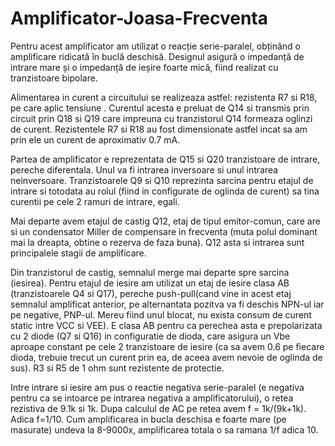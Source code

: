 # Amplificator-Joasa-Frecventa
  Pentru acest amplificator am utilizat o reacție serie-paralel, obținând o amplificare  ridicată în buclă deschisă. Designul asigură o impedanță de intrare mare și o impedanță de ieșire  foarte mică, fiind realizat cu tranzistoare bipolare.

  Alimentarea in curent a circuitului se realizeaza astfel: rezistenta R7 si R18, pe care aplic 
tensiune . Curentul acesta e preluat de Q14 si transmis prin circuit prin Q18 si Q19 care 
impreuna cu tranzistorul Q14 formeaza oglinzi de curent. Rezistentele R7 si R18 au fost 
dimensionate astfel incat sa am prin ele un curent de aproximativ 0.7 mA. 

  Partea de amplificator e reprezentata de Q15 si Q20 tranzistoare de intrare, pereche 
diferentala. Unul va fi intrarea inversoare si unul intrarea neinversoare. Tranzistoarele Q9 si Q10 
reprezinta sarcina pentru etajul de intrare si totodata au rolul (fiind in configurate de oglinda de 
curent) sa tina curentii pe cele 2 ramuri de intrare, egali.  

  Mai departe avem etajul de castig Q12, etaj de tipul emitor-comun, care are si un 
condensator Miller de compensare in frecventa (muta polul dominant mai la dreapta, obtine o 
rezerva de faza buna). Q12 asta si intrarea sunt principalele stagii de amplificare. 

  Din tranzistorul de castig, semnalul merge mai departe spre sarcina (iesirea). Pentru etajul 
de iesire am utilizat un etaj de iesire clasa AB (tranzistoarele Q4 si Q17), pereche push-pull(cand 
vine in acest etaj semnalul amplificat anterior, pe alternantata pozitva va fi deschis NPN-ul iar pe 
negative, PNP-ul. Mereu fiind unul blocat, nu exista consum de curent static intre VCC si VEE). 
E clasa AB pentru ca perechea asta e prepolarizata cu 2 diode (Q7 si Q16) in configuratie de 
dioda, care asigura un Vbe aproape constant pe cele 2 tranzistoare de iesire (ca sa avem 0.6 pe 
fiecare dioda, trebuie trecut un curent prin ea, de aceea avem nevoie de oglinda de sus). R3 si R5 
de 1 ohm sunt rezistente de protectie. 

  Intre intrare si iesire am pus o reactie negativa serie-paralel (e negativa pentru ca se 
intoarce pe intrarea negativa a amplificatorului), o retea rezistiva de 9.1k si 1k. Dupa calculul de 
AC pe retea avem f = 1k/(9k+1k). Adica f=1/10. Cum amplificarea in bucla deschisa e foarte 
mare (pe masurate) undeva la 8-9000x, amplificarea totala o sa ramana 1/f adica 10.
